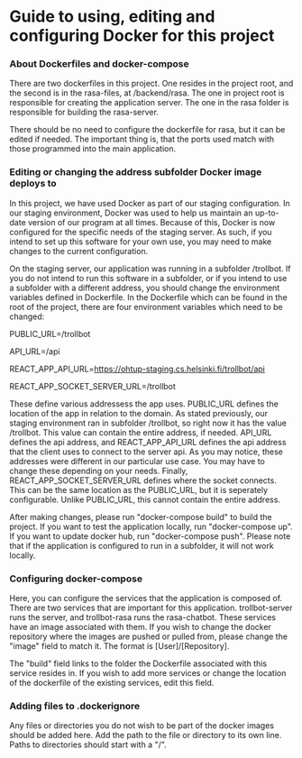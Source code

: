 # Guide to using, editing and configuring Docker for this project

### About Dockerfiles and docker-compose

There are two dockerfiles in this project. One resides in the project root, and the second is in the rasa-files, at \/backend/rasa.
The one in project root is responsible for creating the application server. The one in the rasa folder is responsible for building the rasa-server.

There should be no need to configure the dockerfile for rasa, but it can be edited if needed. The important thing is, that the ports used match with those programmed into the main application.

### Editing or changing the address subfolder Docker image deploys to

In this project, we have used Docker as part of our staging configuration. 
In our staging environment, Docker was used to help us maintain an up-to-date version of our program at all times.
Because of this, Docker is now configured for the specific needs of the staging server. As such, if you intend to set up this software for your own use, you may need to make changes to the current configuration.

On the staging server, our application was running in a subfolder \/trollbot. If you do not intend to run this software in a subfolder, or if you intend to use a subfolder with a different address, you should change the environment variables defined in Dockerfile. 
In the Dockerfile which can be found in the root of the project, there are four environment variables which need to be changed:

PUBLIC_URL=/trollbot

API_URL=/api

REACT_APP_API_URL=https://ohtup-staging.cs.helsinki.fi/trollbot/api

REACT_APP_SOCKET_SERVER_URL=/trollbot



These define various addressess the app uses. PUBLIC_URL defines the location of the app in relation to the domain. As stated previously, our staging environment ran in subfolder  \/trollbot, so right now it has the value \/trollbot. This value can contain the entire address, if needed. 
API_URL defines the api address, and REACT_APP_API_URL defines the api address that the client uses to connect to the server api. 
As you may notice, these addresses were different in our particular use case. You may have to change these depending on your needs. 
Finally, REACT_APP_SOCKET_SERVER_URL defines where the socket connects. This can be the same location as the PUBLIC_URL, but it is seperately configurable. Unlike PUBLIC_URL, this cannot contain the entire address.

After making changes, please run "docker-compose build" to build the project. If you want to test the application locally, run "docker-compose up". If you want to update docker hub, run "docker-compose push".
Please note that if the application is configured to run in a subfolder, it will not work locally. 

### Configuring docker-compose

Here, you can configure the services that the application is composed of. There are two services that are important for this application. trollbot-server runs the server, and trollbot-rasa runs the rasa-chatbot.
These services have an image associated with them. If you wish to change the docker repository where the images are pushed or pulled from, please change the "image" field to match it. The format is  \[User]/\[Repository].

The "build" field links to the folder the Dockerfile associated with this service resides in. If you wish to add more services or change the location of the dockerfile of the existing services, edit this field.

### Adding files to .dockerignore

Any files or directories you do not wish to be part of the docker images should be added here.
Add the path to the file or directory to its own line.
Paths to directories should start with a "/".
